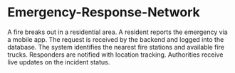 # Emergency-Response-Network
A fire breaks out in a residential area. A resident reports the emergency via a mobile app. The request is received by the backend and logged into the database. The system identifies the nearest fire stations and available fire trucks. Responders are notified with location tracking. Authorities receive live updates on the incident status.
